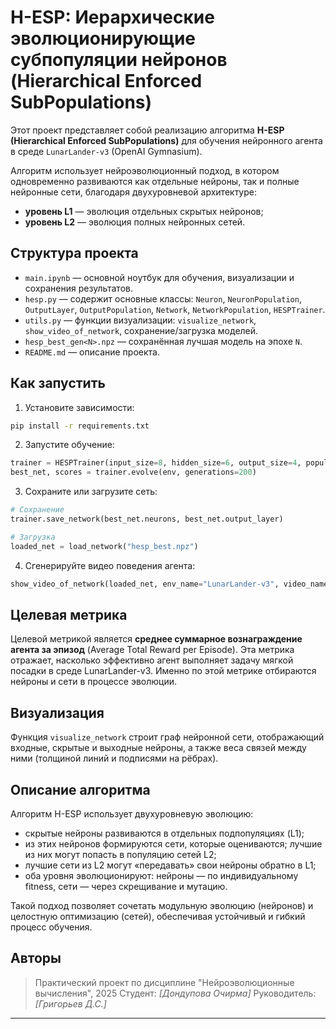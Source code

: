 # H-ESP: Иерархические эволюционирующие субпопуляции нейронов (Hierarchical Enforced SubPopulations)

Этот проект представляет собой реализацию алгоритма **H-ESP (Hierarchical Enforced SubPopulations)** для обучения нейронного агента в среде `LunarLander-v3` (OpenAI Gymnasium).

Алгоритм использует нейроэволюционный подход, в котором одновременно развиваются как отдельные нейроны, так и полные нейронные сети, благодаря двухуровневой архитектуре:

* **уровень L1** — эволюция отдельных скрытых нейронов;
* **уровень L2** — эволюция полных нейронных сетей.

## Структура проекта

* `main.ipynb` — основной ноутбук для обучения, визуализации и сохранения результатов.
* `hesp.py` — содержит основные классы: `Neuron`, `NeuronPopulation`, `OutputLayer`, `OutputPopulation`, `Network`, `NetworkPopulation`, `HESPTrainer`.
* `utils.py` — функции визуализации: `visualize_network`, `show_video_of_network`, сохранение/загрузка моделей.
* `hesp_best_gen<N>.npz` — сохранённая лучшая модель на эпохе `N`.
* `README.md` — описание проекта.

## Как запустить

1. Установите зависимости:

```bash
pip install -r requirements.txt
```

2. Запустите обучение:

```python
trainer = HESPTrainer(input_size=8, hidden_size=6, output_size=4, population_size=20, mutation_strength=0.1)
best_net, scores = trainer.evolve(env, generations=200)
```

3. Сохраните или загрузите сеть:

```python
# Сохранение
trainer.save_network(best_net.neurons, best_net.output_layer)

# Загрузка
loaded_net = load_network("hesp_best.npz")
```

4. Сгенерируйте видео поведения агента:

```python
show_video_of_network(loaded_net, env_name="LunarLander-v3", video_name="hesp_demo")
```

## Целевая метрика

Целевой метрикой является **среднее суммарное вознаграждение агента за эпизод** (Average Total Reward per Episode). Эта метрика отражает, насколько эффективно агент выполняет задачу мягкой посадки в среде LunarLander-v3. Именно по этой метрике отбираются нейроны и сети в процессе эволюции.

## Визуализация

Функция `visualize_network` строит граф нейронной сети, отображающий входные, скрытые и выходные нейроны, а также веса связей между ними (толщиной линий и подписями на рёбрах).

## Описание алгоритма

Алгоритм H-ESP использует двухуровневую эволюцию:

* скрытые нейроны развиваются в отдельных подпопуляциях (L1);
* из этих нейронов формируются сети, которые оцениваются; лучшие из них могут попасть в популяцию сетей L2;
* лучшие сети из L2 могут «передавать» свои нейроны обратно в L1;
* оба уровня эволюционируют: нейроны — по индивидуальному fitness, сети — через скрещивание и мутацию.

Такой подход позволяет сочетать модульную эволюцию (нейронов) и целостную оптимизацию (сетей), обеспечивая устойчивый и гибкий процесс обучения.

## Авторы

> Практический проект по дисциплине "Нейроэволюционные вычисления", 2025
> Студент: *\[Дондупова Очирма]*
> Руководитель: *\[Григорьев Д.С.]*

---
